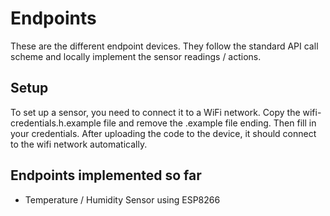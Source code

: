 # Endpoints

These are the different endpoint devices. They follow the standard API call scheme and locally implement the sensor readings / actions.

## Setup

To set up a sensor, you need to connect it to a WiFi network. Copy the wifi-credentials.h.example file and remove the .example file ending. Then fill in your credentials. After uploading the code to the device, it should connect to the wifi network automatically.

## Endpoints implemented so far

- Temperature / Humidity Sensor using ESP8266

